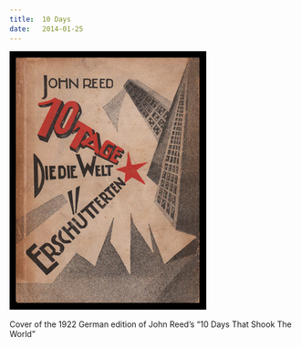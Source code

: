 ```yaml
---
title:  10 Days
date:   2014-01-25
---
```


![](images/2014-01-25-cover.jpg)

Cover of the 1922 German edition of John Reed’s “10 Days That Shook The World”